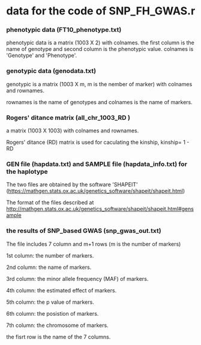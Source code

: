 # data for the code of SNP_FH_GWAS.r

### phenotypic data (FT10_phenotype.txt)

phenotypic data is a matrix (1003 X 2) with colnames. 
the first column is the name of genotype and second column is the phenotypic value. 
colnames is 'Genotype' and 'Phenotype'.


### genotypic data (genodata.txt)

genotypic is a matrix (1003 X m, m is the nember of marker) with colnames and rownames.

rownames is the name of genotypes and colnames is the name of markers.


### Rogers' ditance matrix (all_chr_1003_RD )

a matrix (1003  X 1003) with colnames and rownames.

Rogers' ditance (RD) matrix is used for caculating the kinship, kinship= 1 - RD



### GEN file (hapdata.txt) and SAMPLE file (hapdata_info.txt) for the haplotype
The two files are obtained by the software 'SHAPEIT' (https://mathgen.stats.ox.ac.uk/genetics_software/shapeit/shapeit.html)

The format of the files described at http://mathgen.stats.ox.ac.uk/genetics_software/shapeit/shapeit.html#gensample



### the results of SNP_based GWAS (snp_gwas_out.txt)
The file includes 7 column and m+1 rows (m is the number of markers)

1st column: the number of markers.

2nd column: the name of markers.

3rd column: the minor allele frequency (MAF) of markers.

4th column: the estimated effect of markers.

5th column: the p value of markers.

6th column: the posistion of markers.

7th column: the chromosome of markers.

the fisrt row is the name of the 7 columns.


